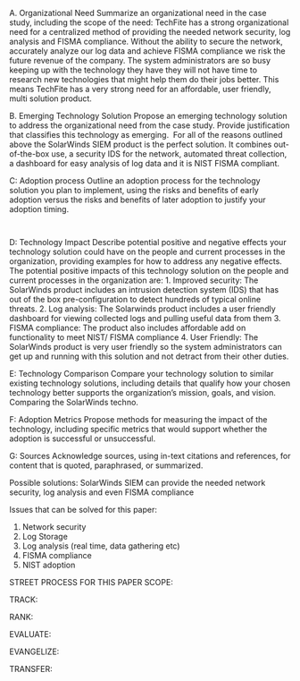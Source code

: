 A.  Organizational Need
Summarize an organizational need in the case study, including the scope of the need:
TechFite has a strong organizational need for a centralized method of providing the needed network security, log analysis and FISMA compliance. Without the ability to secure the network, accurately analyze our log data and achieve FISMA compliance we risk the future revenue of the company. The system administrators are so busy keeping up with the technology they have they will not have time to research new technologies that might help them do their jobs better. This means TechFite has a very strong need for an affordable, user friendly, multi solution product.




B. Emerging Technology Solution
	Propose an emerging technology solution to address the organizational need from the case study. Provide justification that classifies this technology as emerging. 
	For all of the reasons outlined above the SolarWinds SIEM product is the perfect solution. It combines out-of-the-box use, a security IDS for the network, automated threat collection, a dashboard for easy analysis of log data and it is NIST FISMA compliant.

C:  Adoption process
	Outline an adoption process for the technology solution you plan to implement, using the risks and benefits of early adoption versus the risks and benefits of later adoption to justify your adoption timing.
	
	 
	
D: Technology Impact
	Describe potential positive and negative effects your technology solution could have on the people and current processes in the organization, providing examples for how to address any negative effects. 
	The potential positive impacts of this technology solution on the people and current processes in the organization are:
	1. Improved security: The SolarWinds product includes an intrusion detection system (IDS) that has out of the box pre-configuration to detect hundreds of typical online threats.
	2. Log analysis: The Solarwinds product includes a user friendly dashboard for viewing collected logs and pulling useful data from them
	3. FISMA compliance: The product also includes affordable add on functionality to meet NIST/ FISMA compliance
	4. User Friendly: The SolarWinds product is very user friendly so the system administrators can get up and running with this solution and not detract from their other duties.

E: Technology Comparison
	Compare your technology solution to similar existing technology solutions, including details that qualify how your chosen technology better supports the organization’s mission, goals, and vision. 
	Comparing the SolarWinds techno.

F: Adoption Metrics
	Propose methods for measuring the impact of the technology, including specific metrics that would support whether the adoption is successful or unsuccessful. 

G: Sources
	Acknowledge sources, using in-text citations and references, for content that is quoted, paraphrased, or summarized. 


Possible solutions: 
SolarWinds SIEM can provide the needed network security, log analysis and even FISMA compliance

Issues that can be solved for this paper:
1. Network security
2. Log Storage
3. Log analysis (real time, data gathering etc)
4. FISMA compliance
5. NIST adoption	

STREET PROCESS FOR THIS PAPER
SCOPE:

TRACK:

RANK:

EVALUATE:

EVANGELIZE:

TRANSFER:


